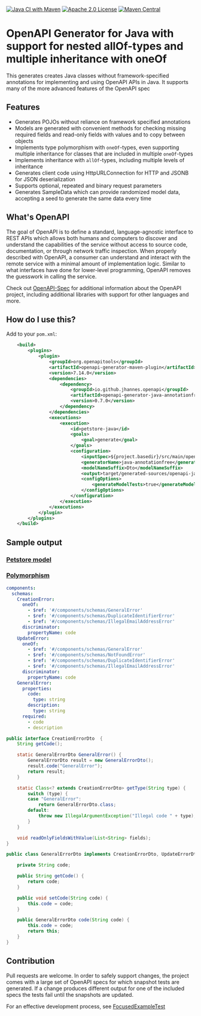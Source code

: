 [![Java CI with Maven](https://github.com/jhannes/openapi-generator-java-annotationfree/actions/workflows/maven.yml/badge.svg)](https://github.com/jhannes/openapi-generator-java-annotationfree/actions/workflows/maven.yml)
[![Apache 2.0 License](https://img.shields.io/badge/License-Apache%202.0-blue.svg)](https://opensource.org/licenses/Apache-2.0)
[![Maven Central](https://img.shields.io/maven-central/v/io.github.jhannes.openapi/openapi-generator-java-annotationfree/badge.svg)](https://repo1.maven.org/maven2/io/github/jhannes/openapi/openapi-generator-java-annotationfree/)

# OpenAPI Generator for Java with support for nested allOf-types and multiple inheritance with oneOf

This generates creates Java classes without framework-specified annotations for implementing and using OpenAPI APIs in Java. It supports many of the more advanced features of the OpenAPI spec

## Features

* Generates POJOs without reliance on framework specified annotations
* Models are generated with convenient methods for checking missing required fields and read-only fields with values and to copy between objects
* Implements type polymorphism with `oneOf`-types, even supporting multiple inheritance for classes that are included in multiple `oneOf`-types
* Implements inheritance with `allOf`-types, including multiple levels of inheritance
* Generates client code using HttpURLConnection for HTTP and JSONB for JSON deserialization
* Supports optional, repeated and binary request parameters
* Generates SampleData which can provide randomized model data, accepting a seed to generate the same data every time


## What's OpenAPI

The goal of OpenAPI is to define a standard, language-agnostic interface to REST APIs which allows both humans and computers to discover and understand the capabilities of the service without access to source code, documentation, or through network traffic inspection.
When properly described with OpenAPI, a consumer can understand and interact with the remote service with a minimal amount of implementation logic.
Similar to what interfaces have done for lower-level programming, OpenAPI removes the guesswork in calling the service.

Check out [OpenAPI-Spec](https://github.com/OAI/OpenAPI-Specification) for additional information about the OpenAPI project, including additional libraries with support for other languages and more. 

## How do I use this?

Add to your `pom.xml`:

```xml
    <build>
        <plugins>
            <plugin>
                <groupId>org.openapitools</groupId>
                <artifactId>openapi-generator-maven-plugin</artifactId>
                <version>7.14.0</version>
                <dependencies>
                    <dependency>
                        <groupId>io.github.jhannes.openapi</groupId>
                        <artifactId>openapi-generator-java-annotationfree</artifactId>
                        <version>0.7.0</version>
                    </dependency>
                </dependencies>
                <executions>
                    <execution>
                        <id>petstore-java</id>
                        <goals>
                            <goal>generate</goal>
                        </goals>
                        <configuration>
                            <inputSpec>${project.basedir}/src/main/openapi-spec/openapi.yaml</inputSpec>
                            <generatorName>java-annotationfree</generatorName>
                            <modelNameSuffix>Dto</modelNameSuffix>
                            <output>target/generated-sources/openapi-java</output>
                            <configOptions>
                                <generateModelTests>true</generateModelTests>
                            </configOptions>
                        </configuration>
                    </execution>
                </executions>
            </plugin>
        </plugins>
    </build>

```

## Sample output

### [Petstore model](https://github.com/jhannes/openapi-generator-java-annotationfree/tree/main/snapshotTests/snapshot/petstore/src/main/java/io/github/jhannes/openapi/petstore/model)

### [Polymorphism](https://github.com/jhannes/openapi-generator-java-annotationfree/blob/main/snapshotTests/snapshot/poly/src/main/java/io/github/jhannes/openapi/poly/model/GeneralErrorDto.java)

```yaml
components:
  schemas:
    CreationError:
      oneOf:
        - $ref: '#/components/schemas/GeneralError'
        - $ref: '#/components/schemas/DuplicateIdentifierError'
        - $ref: '#/components/schemas/IllegalEmailAddressError'
      discriminator:
        propertyName: code
    UpdateError:
      oneOf:
        - $ref: '#/components/schemas/GeneralError'
        - $ref: '#/components/schemas/NotFoundError'
        - $ref: '#/components/schemas/DuplicateIdentifierError'
        - $ref: '#/components/schemas/IllegalEmailAddressError'
      discriminator:
        propertyName: code
    GeneralError:
      properties:
        code:
          type: string
        description:
          type: string
      required:
        - code
        - description
```

```java
public interface CreationErrorDto  {
    String getCode();

    static GeneralErrorDto GeneralError() {
        GeneralErrorDto result = new GeneralErrorDto();
        result.code("GeneralError");
        return result;
    }

    static Class<? extends CreationErrorDto> getType(String type) {
        switch (type) {
        case "GeneralError":
            return GeneralErrorDto.class;
        default:
            throw new IllegalArgumentException("Illegal code " + type);
        }
    }

    void readOnlyFieldsWithValue(List<String> fields);
}
```

```java
public class GeneralErrorDto implements CreationErrorDto, UpdateErrorDto {

    private String code;

    public String getCode() {
        return code;
    }

    public void setCode(String code) {
        this.code = code;
    }

    public GeneralErrorDto code(String code) {
        this.code = code;
        return this;
    }
}
```

## Contribution

Pull requests are welcome. In order to safely support changes, the project comes with a large set of OpenAPI specs for which snapshot tests are generated. If a change produces different output for one of the included specs the tests fail until the snapshots are updated.

For an effective development process, see [FocusedExampleTest](https://github.com/jhannes/openapi-generator-java-annotationfree/blob/main/src/test/java/io/github/jhannes/openapi/javaannotationfree/FocusedExampleTest.java)
